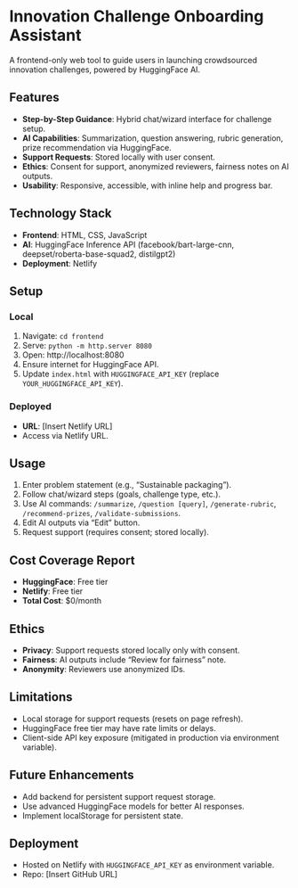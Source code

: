 # Innovation Challenge Onboarding Assistant

A frontend-only web tool to guide users in launching crowdsourced innovation challenges, powered by HuggingFace AI.

## Features
- **Step-by-Step Guidance**: Hybrid chat/wizard interface for challenge setup.
- **AI Capabilities**: Summarization, question answering, rubric generation, prize recommendation via HuggingFace.
- **Support Requests**: Stored locally with user consent.
- **Ethics**: Consent for support, anonymized reviewers, fairness notes on AI outputs.
- **Usability**: Responsive, accessible, with inline help and progress bar.

## Technology Stack
- **Frontend**: HTML, CSS, JavaScript
- **AI**: HuggingFace Inference API (facebook/bart-large-cnn, deepset/roberta-base-squad2, distilgpt2)
- **Deployment**: Netlify

## Setup
### Local
1. Navigate: `cd frontend`
2. Serve: `python -m http.server 8080`
3. Open: http://localhost:8080
4. Ensure internet for HuggingFace API.
5. Update `index.html` with `HUGGINGFACE_API_KEY` (replace `YOUR_HUGGINGFACE_API_KEY`).

### Deployed
- **URL**: [Insert Netlify URL]
- Access via Netlify URL.

## Usage
1. Enter problem statement (e.g., “Sustainable packaging”).
2. Follow chat/wizard steps (goals, challenge type, etc.).
3. Use AI commands: `/summarize`, `/question [query]`, `/generate-rubric`, `/recommend-prizes`, `/validate-submissions`.
4. Edit AI outputs via “Edit” button.
5. Request support (requires consent; stored locally).

## Cost Coverage Report
- **HuggingFace**: Free tier
- **Netlify**: Free tier
- **Total Cost**: $0/month

## Ethics
- **Privacy**: Support requests stored locally only with consent.
- **Fairness**: AI outputs include “Review for fairness” note.
- **Anonymity**: Reviewers use anonymized IDs.

## Limitations
- Local storage for support requests (resets on page refresh).
- HuggingFace free tier may have rate limits or delays.
- Client-side API key exposure (mitigated in production via environment variable).

## Future Enhancements
- Add backend for persistent support request storage.
- Use advanced HuggingFace models for better AI responses.
- Implement localStorage for persistent state.

## Deployment
- Hosted on Netlify with `HUGGINGFACE_API_KEY` as environment variable.
- Repo: [Insert GitHub URL]
